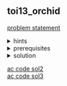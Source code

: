 ## toi13_orchid
[problem statement](empty)

<details>
  <summary>hints</summary>
  <p>แทนที่เราจะไปหาจำนวนที่ต้องมาเปลี่ยนน้อยที่สุดเราสามารถหาจำนวนที่ไม่ต้องมาเปลี่ยนที่มากสุด?</p>
</details>

<details>
  <summary>prerequisites</summary>
  <ul>
    <li>LIS - (binary search / range query data structure) <a href="https://cp-algorithms.com/sequences/longest_increasing_subsequence.html">Longest increasing subsequence - Algorithms for Competitive Programming (cp-algorithms.com)</a></li>
  </ul>
</details>

<details>
  <summary>solution</summary>
  <p>โจทย์ข้อนี้ให้เราหาจำนวนต้นกล้วยไม้ที่ต้องมาเปลี่ยนที่น้อยที่สุดที่ทำให้ต้นไม้ทั้งหมดเป็น non-decreasing sequence ทำให้เรานึกถึงปัญหา LIS (longest increasing subsequence). แทนที่เราจะหาจำนวนที่เอาออกน้อยสุดเราไปหาจำนวนของที่ไม่ต้องเอาของมากสุดซึ่งนั่นก็คือ ความยาวของ LIS ของต้นกล้วยไม้ทั้งหมด ซึ่งคำตอบของเราก็คือ (จำนวนต้นกล้วยไม้ทั้งหมด) - (ความยาว LIS) เพราะเราสามารถหาต้นไม้มาแทนที่ตำแหน่งที่เอาออก (ไม่ได้อยู่ใน LIS ที่เราเลือก) มาแทนได้เสมอซึ่งก็คือ ความสูงของต้นกล้วยไม้ด้านหน้า</p>
  <details>
  <summary><ins>Sol 1 - dynamic programming (TLE)</ins></summary>
  <p>เราจะนิยาม $dp[i]$ = ความยาวของ LIS ในช่วงตั้งแต่เริ่มต้นจนถึง $i$ (prefix) โดยเราสามารถคิด $dp[i]$ ได้จาก $dp[i] = max({dp[j] + 1}), h[j] \leq h[i]$ และ $0 \leq j < i$ (0-based indexed). โดย base case คือ $dp[0] = 1$ แต่ปัญหาของเราก็คือในการของคำตอบของ $dp[i]$ ในแต่ละรอบเราต้อง loop เพื่อหาค่า $j$ ที่ $h[j] \leq h[i]$ ทำให้ $TC$ เป็น $O(N^2)$ ซึ่งไม่เร็วพอ</p>
  </details>
  <details>
  <summary><ins>Sol 2 - binary search</ins></summary>
  <p>เราสามารถหา LIS ได้โดยการทำ patience sorting (see more in toi18_garden). $TC = O(NlogN)$</p>
  </details>
  <details>
  <summary><ins>Sol 3 - range query</ins></summary>
  <ul>
  <li>จาก Sol 1 เราจะทำการ optimize การไล่หา $j$ ที่เหมาะสมโดยใช้ range query data structure (segment tree/fenwick tree). โดยเราจะแก้เงื่อนไขที่ว่า $h[j] \leq h[i]$ โดยการนำแต่ละตำแหน่งของ $h[i]$ ของแต่ละต้นกล้วยไม้ไปใส่ใน range query data structure ในที่นี้เราจะใช้เป็น fenwick tree โดยการที่เราจะนำ $h[i]$ ไปใส่ได้เราต้องทำการ coordinate compress ก่อนเพื่อให้เราสามารถใส่ใน array ได้ เช่น เรามี $h = \\{100, 300, 350, 400\\}$ หลัง compress จะได้ $h’ = {1, 2, 3, 4}$ โดยขอเรียกตำแหน่งหลังการ compress ว่า $pos(h[i])$.</li>
  <li>เราจะ loop จากซ้ายในแต่ละรอบ $i$, เราจะหา $dp[i]$ ได้จาก $max$ ในช่วง $[1, pos(h[i])] + 1$ โดยการ query ใน fenwick tree และทำการ update ค่าตำแหน่ง $pos(h[i])$ ด้วย $dp[i]$. โดย LIS ของเราก็คือ $max(\\{dp[i]\\})$</li>
  <li>$TC = O(NlogN)$</li>
  </ul>
  </details>
</details>

[ac code sol2](./toi13_orchid_bsearch.cpp)<br>
[ac code sol3](./toi13_orchid_fenwick.cpp)
